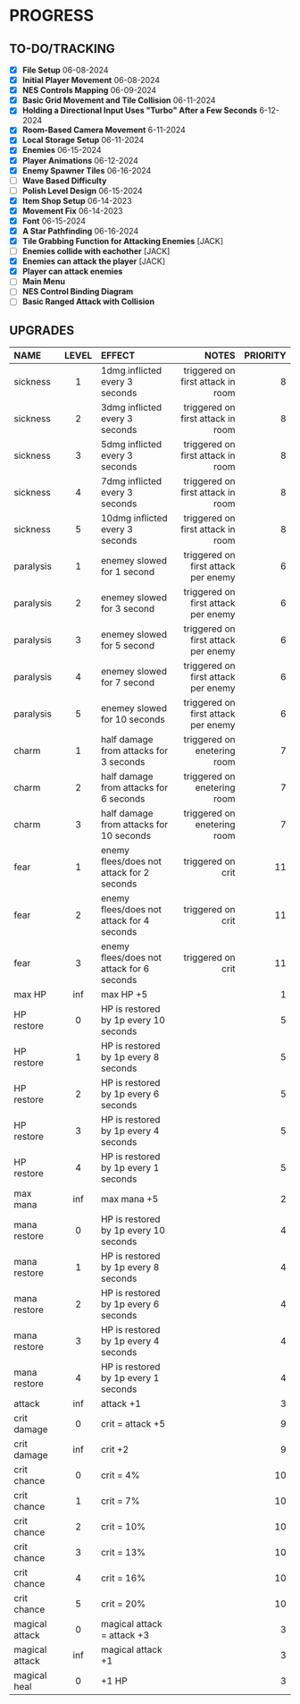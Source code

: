# PROGRESS

## TO-DO/TRACKING
- [x] **File Setup** 06-08-2024
- [x] **Initial Player Movement** 06-08-2024
- [x] **NES Controls Mapping** 06-09-2024
- [x] **Basic Grid Movement and Tile Collision** 06-11-2024
- [x] **Holding a Directional Input Uses "Turbo" After a Few Seconds** 6-12-2024
- [x] **Room-Based Camera Movement** 6-11-2024
- [x] **Local Storage Setup** 06-11-2024 
- [x] **Enemies** 06-15-2024
- [x] **Player Animations** 06-12-2024
- [x] **Enemy Spawner Tiles** 06-16-2024
- [ ] **Wave Based Difficulty**
- [ ] **Polish Level Design** 06-15-2024
- [x] **Item Shop Setup** 06-14-2023
- [x] **Movement Fix** 06-14-2023
- [x] **Font** 06-15-2024
- [x] **A Star Pathfinding** 06-16-2024
- [x] **Tile Grabbing Function for Attacking Enemies** [JACK]
- [ ] **Enemies collide with eachother** [JACK]
- [x] **Enemies can attack the player** [JACK]
- [x] **Player can attack enemies** 
- [ ] **Main Menu**
- [ ] **NES Control Binding Diagram**
- [ ] **Basic Ranged Attack with Collision**

## UPGRADES

| NAME | LEVEL | EFFECT | NOTES | PRIORITY |
| :--- | :---: | :----- | ----: | -------: |
| sickness | 1 | 1dmg inflicted every 3 seconds | triggered on first attack in room | 8 |
| sickness | 2 | 3dmg inflicted every 3 seconds | triggered on first attack in room | 8 |
| sickness | 3 | 5dmg inflicted every 3 seconds | triggered on first attack in room | 8 |
| sickness | 4 | 7dmg inflicted every 3 seconds | triggered on first attack in room | 8 |
| sickness | 5 | 10dmg inflicted every 3 seconds | triggered on first attack in room | 8 |
| paralysis | 1 | enemey slowed for 1 second | triggered on first attack per enemy | 6 |
| paralysis | 2 | enemey slowed for 3 second | triggered on first attack per enemy | 6 |
| paralysis | 3 | enemey slowed for 5 second | triggered on first attack per enemy | 6 |
| paralysis | 4 | enemey slowed for 7 second | triggered on first attack per enemy | 6 |
| paralysis | 5 | enemey slowed for 10 seconds | triggered on first attack per enemy | 6 |
| charm | 1 | half damage from attacks for 3 seconds | triggered on enetering room | 7 |
| charm | 2 | half damage from attacks for 6 seconds | triggered on enetering room | 7 |
| charm | 3 | half damage from attacks for 10 seconds | triggered on enetering room | 7 |
| fear | 1 | enemy flees/does not attack for 2 seconds | triggered on crit | 11 |
| fear | 2 | enemy flees/does not attack for 4 seconds | triggered on crit | 11 |
| fear | 3 | enemy flees/does not attack for 6 seconds | triggered on crit | 11 |
| max HP | inf | max HP +5 | | 1 |
| HP restore | 0 | HP is restored by 1p every 10 seconds | | 5 |
| HP restore | 1 | HP is restored by 1p every 8 seconds | | 5 |
| HP restore | 2 | HP is restored by 1p every 6 seconds | | 5 |
| HP restore | 3 | HP is restored by 1p every 4 seconds | | 5 |
| HP restore | 4 | HP is restored by 1p every 1 seconds | | 5 |
| max mana | inf | max mana +5 | | 2 |
| mana restore | 0 | HP is restored by 1p every 10 seconds | | 4 |
| mana restore | 1 | HP is restored by 1p every 8 seconds | | 4 |
| mana restore | 2 | HP is restored by 1p every 6 seconds | | 4 |
| mana restore | 3 | HP is restored by 1p every 4 seconds | | 4 |
| mana restore | 4 | HP is restored by 1p every 1 seconds | | 4 |
| attack | inf | attack +1 | | 3 |
| crit damage | 0 | crit = attack +5 | | 9 |
| crit damage | inf | crit +2 | | 9 |
| crit chance | 0 | crit = 4% | | 10 |
| crit chance | 1 | crit = 7%  | | 10 |
| crit chance | 2 | crit = 10%  | | 10 |
| crit chance | 3 | crit = 13%  | | 10 |
| crit chance | 4 | crit = 16%  | | 10 |
| crit chance | 5 | crit = 20%  | | 10 |
| magical attack | 0 | magical attack = attack +3 | | 3 |
| magical attack | inf | magical attack +1 | | 3 |
| magical heal | 0 | +1 HP | | 3 |